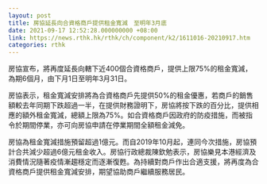 ```yaml
---
layout: post
title: 房協延長向合資格商戶提供租金寬減　至明年3月底
date: 2021-09-17 12:52:28.000000000 +08:00
link: https://news.rthk.hk/rthk/ch/component/k2/1611016-20210917.htm
categories: rthk
---
```


房協宣布，將再度延長向轄下近400個合資格商戶，提供上限75%的租金寬減，為期6個月，由下月1日至明年3月31日。

房協表示，租金寬減安排將為合資格商戶先提供50%的租金優惠，若商戶的銷售額較去年同期下跌超過一半，在提供財務證明下，房協將按下跌的百分比，提供相應的額外租金寬減，總額上限為75%。如合資格商戶因政府的防疫措施，而被指令於期間停業，亦可向房協申請在停業期間全額租金減免。

房協為租金寬減措施預留超過1億元。而自2019年10月起，連同今次措施，房協預計合共減少超過6億元租金收入。房協行政總裁陳欽勉表示，房協樂見本港經濟及消費情況隨著疫情漸趨穩定而逐漸復甦。為持續對商戶作出合適支援，將再度為合資格商戶提供租金寬減安排，期望協助商戶繼續服務居民。
